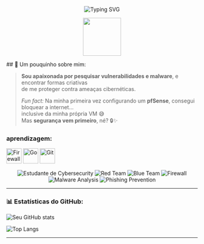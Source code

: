 <p align="center">
  <img src="https://readme-typing-svg.herokuapp.com?font=Poppins&size=28&duration=3000&pause=1000&color=F9A8D4&center=true&vCenter=true&width=500&lines=Hello%2C+eu+sou+a+Mayra!;Estudante+de+Cybersecurity+%F0%9F%94%91" alt="Typing SVG" />
</p>
 <p align="center">
  <img src="https://media0.giphy.com/media/v1.Y2lkPTc5MGI3NjExeDF3b3A5a3FvM2Jzb2cwa3AybHY2bHRhdWJ5ODBrZHk5OXJyOG9mdiZlcD12MV9pbnRlcm5hbF9naWZfYnlfaWQmY3Q9Zw/LHZyixOnHwDDy/giphy.gif" width="100" />
</p>
## 🌸 Um pouquinho sobre mim:

>  **Sou apaixonada por pesquisar vulnerabilidades e malware**, e encontrar formas criativas  
> de me proteger contra ameaças cibernéticas.  
>  
>  
>  *Fun fact:* Na minha primeira vez configurando um **pfSense**, consegui bloquear a internet...  
> inclusive da minha própria VM 😅  
> Mas **segurança vem primeiro**, né? 🔒✨

### aprendizagem:
<p align="left">
  <img src="https://img.icons8.com/ios-filled/50/firewall.png" alt="Firewall" width="40" height="40" title="Firewall"/>
  <img src="https://cdn.jsdelivr.net/gh/devicons/devicon/icons/go/go-original.svg" alt="Go" width="40" height="40" title="Go"/>
  <img src="https://cdn.jsdelivr.net/gh/devicons/devicon/icons/git/git-original.svg" alt="Git" width="40" height="40" title="Git"/>
</p>
<p align="center">
  <img src="https://img.shields.io/badge/Estudante%20de%20Cybersecurity-32CD32?style=for-the-badge&logo=graduation-cap&logoColor=white" alt="Estudante de Cybersecurity"/>
  <img src="https://img.shields.io/badge/Red%20Team-FF0000?style=for-the-badge&logo=red&logoColor=white" alt="Red Team"/>
  <img src="https://img.shields.io/badge/Blue%20Team-007BFF?style=for-the-badge&logo=blue&logoColor=white" alt="Blue Team"/>
  <img src="https://img.shields.io/badge/Firewall-32CD32?style=for-the-badge&logo=firewall&logoColor=white" alt="Firewall"/>
  <img src="https://img.shields.io/badge/Malware%20Analysis-FFA500?style=for-the-badge&logo=bug&logoColor=white" alt="Malware Analysis"/>
  <img src="https://img.shields.io/badge/Phishing%20Prevention-FDA7DC?style=for-the-badge&logo=security&logoColor=white" alt="Phishing Prevention"/>
</p>

---

### 📊 Estatísticas do GitHub:
![Seu GitHub stats](https://github-readme-stats.vercel.app/api?username=SEUUSUARIO&show_icons=true&theme=tokyonight)

![Top Langs](https://github-readme-stats.vercel.app/api/top-langs/?username=SEUUSUARIO&layout=compact&theme=tokyonight)

---
